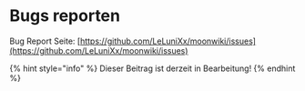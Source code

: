 # Bugs reporten

Bug Report Seite: [https://github.com/LeLuniXx/moonwiki/issues](https://github.com/LeLuniXx/moonwiki/issues)

{% hint style="info" %}
Dieser Beitrag ist derzeit in Bearbeitung!
{% endhint %}
